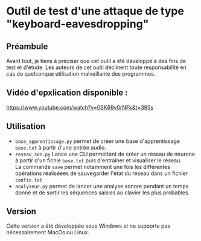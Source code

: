 # Outil de test d'une attaque de type "keyboard-eavesdropping"

## Préambule
Avant tout, je tiens à préciser que cet outil a été développé à des fins de test et d'étude. Les auteurs de cet outil déclinent toute responsabilité en cas de quelconque utilisation malveillante des programmes.

## Vidéo d'epxlication disponible :
https://www.youtube.com/watch?v=0SK69v0rNFk&t=395s

## Utilisation
- ```base_apprentissage.py``` permet de créer une base d'apprentissage ```base.txt``` à partir d'une entrée audio.
- ```reseau_son.py``` Lance une CLI permettant de créer un réseau de neurone à partir d'un fichie ```base.txt``` puis d'entraîner et visualiser le réseau.  
La commande ```save``` permet notamment une fois les différentes opérations réaliséees de sauvegarder l'état du réseau dans un fichier ```confix.txt```
- ```analyseur.py``` permet de lancer une analyse sonore pendant un temps donné et de sortir les séquences saisies au clavier les plus probables.

## Version
Cette version a été développée sous Windows et ne supporte pas nécessairement MacOs ou Linux. 
